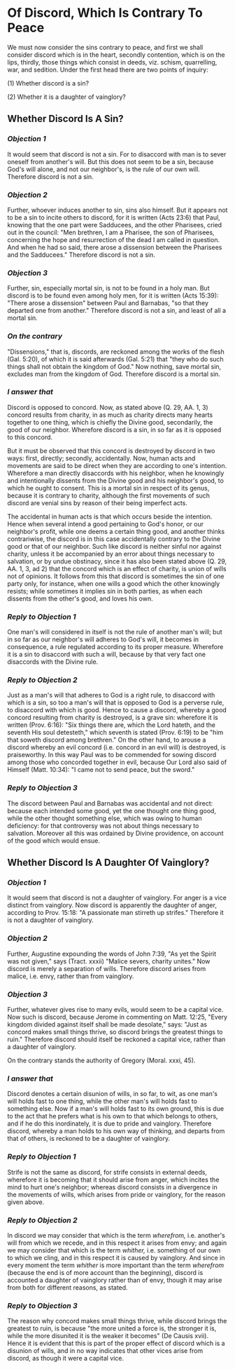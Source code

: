 # Of Discord, Which Is Contrary To Peace

We must now consider the sins contrary to peace, and first we shall
consider discord which is in the heart, secondly contention, which is
on the lips, thirdly, those things which consist in deeds, viz.
schism, quarrelling, war, and sedition. Under the first head there
are two points of inquiry:

(1) Whether discord is a sin?

(2) Whether it is a daughter of vainglory?


## Whether Discord Is A Sin?

### *Objection 1*
It would seem that discord is not a sin. For to
disaccord with man is to sever oneself from another's will. But this
does not seem to be a sin, because God's will alone, and not our
neighbor's, is the rule of our own will. Therefore discord is not a
sin.

### *Objection 2*
Further, whoever induces another to sin, sins also himself.
But it appears not to be a sin to incite others to discord, for it is
written (Acts 23:6) that Paul, knowing that the one part were
Sadducees, and the other Pharisees, cried out in the council: "Men
brethren, I am a Pharisee, the son of Pharisees, concerning the hope
and resurrection of the dead I am called in question. And when he had
so said, there arose a dissension between the Pharisees and the
Sadducees." Therefore discord is not a sin.

### *Objection 3*
Further, sin, especially mortal sin, is not to be found in a
holy man. But discord is to be found even among holy men, for it is
written (Acts 15:39): "There arose a dissension" between Paul and
Barnabas, "so that they departed one from another." Therefore discord
is not a sin, and least of all a mortal sin.

### *On the contrary*
"Dissensions," that is, discords, are reckoned
among the works of the flesh (Gal. 5:20), of which it is said
afterwards (Gal. 5:21) that "they who do such things shall not obtain
the kingdom of God." Now nothing, save mortal sin, excludes man from
the kingdom of God. Therefore discord is a mortal sin.

### *I answer that*
Discord is opposed to concord. Now, as stated above
(Q. 29, AA. 1, 3) concord results from charity, in as much as charity
directs many hearts together to one thing, which is chiefly the
Divine good, secondarily, the good of our neighbor. Wherefore discord
is a sin, in so far as it is opposed to this concord.

But it must be observed that this concord is destroyed by discord in
two ways: first, directly; secondly, accidentally. Now, human acts
and movements are said to be direct when they are according to one's
intention. Wherefore a man directly disaccords with his neighbor,
when he knowingly and intentionally dissents from the Divine good and
his neighbor's good, to which he ought to consent. This is a mortal
sin in respect of its genus, because it is contrary to charity,
although the first movements of such discord are venial sins by
reason of their being imperfect acts.

The accidental in human acts is that which occurs beside the
intention. Hence when several intend a good pertaining to God's
honor, or our neighbor's profit, while one deems a certain thing
good, and another thinks contrariwise, the discord is in this case
accidentally contrary to the Divine good or that of our neighbor.
Such like discord is neither sinful nor against charity, unless it be
accompanied by an error about things necessary to salvation, or by
undue obstinacy, since it has also been stated above (Q. 29, AA. 1,
3, ad 2) that the concord which is an effect of charity, is union of
wills not of opinions. It follows from this that discord is sometimes
the sin of one party only, for instance, when one wills a good which
the other knowingly resists; while sometimes it implies sin in both
parties, as when each dissents from the other's good, and loves his
own.

### *Reply to Objection 1*
One man's will considered in itself is not the rule of
another man's will; but in so far as our neighbor's will adheres to
God's will, it becomes in consequence, a rule regulated according to
its proper measure. Wherefore it is a sin to disaccord with such a
will, because by that very fact one disaccords with the Divine rule.

### *Reply to Objection 2*
Just as a man's will that adheres to God is a right
rule, to disaccord with which is a sin, so too a man's will that is
opposed to God is a perverse rule, to disaccord with which is good.
Hence to cause a discord, whereby a good concord resulting from
charity is destroyed, is a grave sin: wherefore it is written (Prov.
6:16): "Six things there are, which the Lord hateth, and the seventh
His soul detesteth," which seventh is stated (Prov. 6:19) to be "him
that soweth discord among brethren." On the other hand, to arouse a
discord whereby an evil concord (i.e. concord in an evil will) is
destroyed, is praiseworthy. In this way Paul was to be commended for
sowing discord among those who concorded together in evil, because
Our Lord also said of Himself (Matt. 10:34): "I came not to send
peace, but the sword."

### *Reply to Objection 3*
The discord between Paul and Barnabas was accidental
and not direct: because each intended some good, yet the one thought
one thing good, while the other thought something else, which was
owing to human deficiency: for that controversy was not about things
necessary to salvation. Moreover all this was ordained by Divine
providence, on account of the good which would ensue.

## Whether Discord Is A Daughter Of Vainglory?

### *Objection 1*
It would seem that discord is not a daughter of
vainglory. For anger is a vice distinct from vainglory. Now discord
is apparently the daughter of anger, according to Prov. 15:18: "A
passionate man stirreth up strifes." Therefore it is not a daughter
of vainglory.

### *Objection 2*
Further, Augustine expounding the words of John 7:39, "As yet
the Spirit was not given," says (Tract. xxxii) "Malice severs,
charity unites." Now discord is merely a separation of wills.
Therefore discord arises from malice, i.e. envy, rather than from
vainglory.

### *Objection 3*
Further, whatever gives rise to many evils, would seem to be
a capital vice. Now such is discord, because Jerome in commenting on
Matt. 12:25, "Every kingdom divided against itself shall be made
desolate," says: "Just as concord makes small things thrive, so
discord brings the greatest things to ruin." Therefore discord should
itself be reckoned a capital vice, rather than a daughter of
vainglory.

On the contrary stands the authority of Gregory (Moral. xxxi, 45).

### *I answer that*
Discord denotes a certain disunion of wills, in so
far, to wit, as one man's will holds fast to one thing, while the
other man's will holds fast to something else. Now if a man's will
holds fast to its own ground, this is due to the act that he prefers
what is his own to that which belongs to others, and if he do this
inordinately, it is due to pride and vainglory. Therefore discord,
whereby a man holds to his own way of thinking, and departs from that
of others, is reckoned to be a daughter of vainglory.

### *Reply to Objection 1*
Strife is not the same as discord, for strife consists
in external deeds, wherefore it is becoming that it should arise from
anger, which incites the mind to hurt one's neighbor; whereas discord
consists in a divergence in the movements of wills, which arises from
pride or vainglory, for the reason given above.

### *Reply to Objection 2*
In discord we may consider that which is the term
_wherefrom,_ i.e. another's will from which we recede, and in this
respect it arises from envy; and again we may consider that which is
the term _whither,_ i.e. something of our own to which we cling, and
in this respect it is caused by vainglory. And since in every moment
the term _whither_ is more important than the term _wherefrom_
(because the end is of more account than the beginning), discord is
accounted a daughter of vainglory rather than of envy, though it may
arise from both for different reasons, as stated.

### *Reply to Objection 3*
The reason why concord makes small things thrive, while
discord brings the greatest to ruin, is because "the more united a
force is, the stronger it is, while the more disunited it is the
weaker it becomes" (De Causis xvii). Hence it is evident that this is
part of the proper effect of discord which is a disunion of wills,
and in no way indicates that other vices arise from discord, as
though it were a capital vice.

